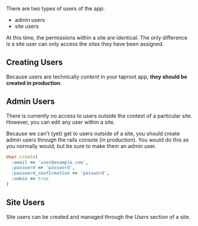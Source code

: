 There are two types of users of the app:

* admin users
* site users

At this time, the permissions within a site are identical. The only difference is a site user can only access the sites they have been assigned.

Creating Users
----------------

Because users are technically *content* in your taproot app, **they should be created in production**.

Admin Users
----------------

There is currently no access to users outside the context of a particular site. However, you can edit any user within a site.

Because we can't (yet) get to users outside of a site, you should create admin users through the rails console (in production). You would do this as you normally would, but be sure to make them an admin user.

```ruby
User.create(
  :email => 'user@example.com',
  :password => 'password',
  :password_confirmation => 'password',
  :admin => true
)
```

Site Users
----------------

Site users can be created and managed through the *Users* section of a site.

